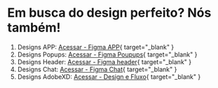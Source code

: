 # Em busca do design perfeito? Nós também!

1. Designs APP: [Acessar - Figma APP](https://www.figma.com/design/5IrZK2B8y2yCnzKMWa9PYm/App-Mercado-Topográfico?node-id=112-90&t=X6SfQC9pTwncQ4dq-0){ target="_blank" }
2. Designs Popups: [Acessar - Figma Poupups](https://www.figma.com/design/G76CuY21mw5shFoOM9WT41/Popups---Mercado-Topográfico?node-id=0-1&t=xWZFMtaJKhtCYtDi-0){ target="_blank" }
3. Designs Header: [Acessar - Figma header](https://www.figma.com/design/A6rbWzNZWYHSeZnbCZrTDC/cabeçalho---Mercado-Topográfico?node-id=0-1&t=mT0hFmzwExwuLzui-0){ target="_blank" }
4. Designs Chat: [Acessar - Figma Chat](https://www.figma.com/design/ZRnX5wG0PHwh5FH4Ua3RS1/Chat?node-id=0-1&t=6hfypwFOddhd5PDP-1){ target="_blank" }
5. Designs AdobeXD: [Acessar - Design e Fluxo](https://docs.google.com/document/d/1LTDIQYwr1UFplcD6THbKzUlxdhXAwUx4HJ9OYwUz7Tw/edit#heading=h.wfqslponxf4d){ target="_blank" }
